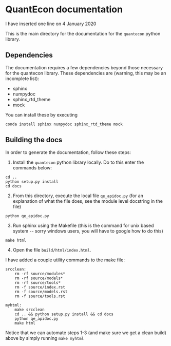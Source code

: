 # QuantEcon documentation
I have inserted one line on 4 January 2020

This is the main directory for the documentation for the `quantecon` python library.

## Dependencies

The documentation requires a few dependencies beyond those necessary for the quantecon library. These dependencies are (warning, this may be an incomplete list):

* sphinx
* numpydoc
* sphinx_rtd_theme
* mock

You can install these by executing

```
conda install sphinx numpydoc sphinx_rtd_theme mock
```

## Building the docs

In order to generate the documentation, follow these steps:

1. Install the `quantecon` python library locally. Do to this enter the commands below:
```
cd ..
python setup.py install
cd docs
```
2. From this directory, execute the local file `qe_apidoc.py` (for an explanation of what the file does, see the module level docstring in the file)
```
python qe_apidoc.py
```
3. Run sphinx using the Makefile (this is the command for unix based system -- sorry windows users, you will have to google how to do this)
```
make html
```
4. Open the file `build/html/index.html`.

I have added a couple utility commands to the make file:

```
srcclean:
    rm -rf source/modules*
    rm -rf source/models*
    rm -rf source/tools*
    rm -f source/index.rst
    rm -f source/models.rst
    rm -f source/tools.rst

myhtml:
    make srcclean
    cd .. && python setup.py install && cd docs
    python qe_apidoc.py
    make html
```

Notice that we can automate steps 1-3 (and make sure we get a clean build) above by simply running `make myhtml`
